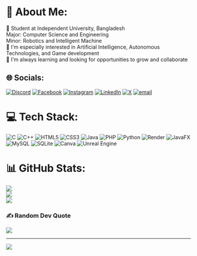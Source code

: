 # 💫 About Me:
🔭 Student at Independent University, Bangladesh<br>      Major: Computer Science and Engineering<br>      Minor: Robotics and Intelligent Machine<br>🧠 I'm especially interested in Artificial Intelligence, Autonomous Technologies, and Game development<br>💬 I'm always learning and looking for opportunities to grow and collaborate


## 🌐 Socials:
[![Discord](https://img.shields.io/badge/Discord-%237289DA.svg?logo=discord&logoColor=white)](https://discord.gg/zam_926) [![Facebook](https://img.shields.io/badge/Facebook-%231877F2.svg?logo=Facebook&logoColor=white)](https://www.facebook.com/zobaer.masum/) [![Instagram](https://img.shields.io/badge/Instagram-%23E4405F.svg?logo=Instagram&logoColor=white)](https://instagram.com/zobayer.exe) [![LinkedIn](https://img.shields.io/badge/LinkedIn-%230077B5.svg?logo=linkedin&logoColor=white)](https://www.linkedin.com/in/jubayer-hossen-7612881a6/) [![X](https://img.shields.io/badge/X-black.svg?logo=X&logoColor=white)](https://x.com/zobayer_926) [![email](https://img.shields.io/badge/Email-D14836?logo=gmail&logoColor=white)](mailto:jubayerhossen.edu@gmail.com) 

# 💻 Tech Stack:
![C](https://img.shields.io/badge/c-%2300599C.svg?style=for-the-badge&logo=c&logoColor=white) ![C++](https://img.shields.io/badge/c++-%2300599C.svg?style=for-the-badge&logo=c%2B%2B&logoColor=white) ![HTML5](https://img.shields.io/badge/html5-%23E34F26.svg?style=for-the-badge&logo=html5&logoColor=white) ![CSS3](https://img.shields.io/badge/css3-%231572B6.svg?style=for-the-badge&logo=css3&logoColor=white) ![Java](https://img.shields.io/badge/java-%23ED8B00.svg?style=for-the-badge&logo=openjdk&logoColor=white) ![PHP](https://img.shields.io/badge/php-%23777BB4.svg?style=for-the-badge&logo=php&logoColor=white) ![Python](https://img.shields.io/badge/python-3670A0?style=for-the-badge&logo=python&logoColor=ffdd54) ![Render](https://img.shields.io/badge/Render-%46E3B7.svg?style=for-the-badge&logo=render&logoColor=white) ![JavaFX](https://img.shields.io/badge/javafx-%23FF0000.svg?style=for-the-badge&logo=javafx&logoColor=white) ![MySQL](https://img.shields.io/badge/mysql-4479A1.svg?style=for-the-badge&logo=mysql&logoColor=white) ![SQLite](https://img.shields.io/badge/sqlite-%2307405e.svg?style=for-the-badge&logo=sqlite&logoColor=white) ![Canva](https://img.shields.io/badge/Canva-%2300C4CC.svg?style=for-the-badge&logo=Canva&logoColor=white) ![Unreal Engine](https://img.shields.io/badge/unrealengine-%23313131.svg?style=for-the-badge&logo=unrealengine&logoColor=white)
# 📊 GitHub Stats:
![](https://github-readme-stats.vercel.app/api?username=Jubayer-Hossen&theme=transparent&hide_border=true&include_all_commits=false&count_private=false)<br/>
![](https://nirzak-streak-stats.vercel.app/?user=Jubayer-Hossen&theme=transparent&hide_border=true)<br/>
![](https://github-readme-stats.vercel.app/api/top-langs/?username=Jubayer-Hossen&theme=transparent&hide_border=true&include_all_commits=false&count_private=false&layout=compact)

### ✍️ Random Dev Quote
![](https://quotes-github-readme.vercel.app/api?type=horizontal&theme=dark)

---
[![](https://visitcount.itsvg.in/api?id=Jubayer-Hossen&icon=10&color=1)](https://visitcount.itsvg.in)

<!-- Proudly created with GPRM ( https://gprm.itsvg.in ) -->
